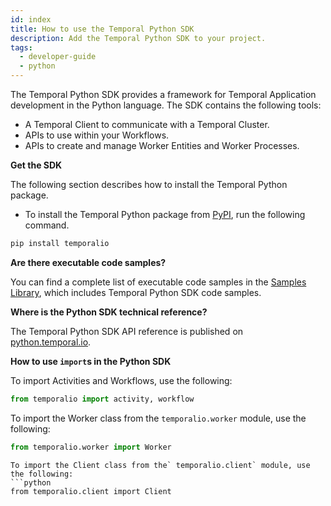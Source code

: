 ```yaml
---
id: index
title: How to use the Temporal Python SDK
description: Add the Temporal Python SDK to your project.
tags:
  - developer-guide
  - python
---
```


The Temporal Python SDK provides a framework for Temporal Application development in the Python language.
The SDK contains the following tools:

- A Temporal Client to communicate with a Temporal Cluster.
- APIs to use within your Workflows.
- APIs to create and manage Worker Entities and Worker Processes.

**Get the SDK**

The following section describes how to install the Temporal Python package.

- To install the Temporal Python package from [PyPI](https://pypi.org/project/temporalio/), run the following command.

```bash
pip install temporalio
```

**Are there executable code samples?**

You can find a complete list of executable code samples in the [Samples Library](https://github.com/temporalio/samples-python), which includes Temporal Python SDK code samples.

**Where is the Python SDK technical reference?**

The Temporal Python SDK API reference is published on [python.temporal.io](https://python.temporal.io/index.html).

**How to use `import`s in the Python SDK**

To import Activities and Workflows, use the following:

```python
from temporalio import activity, workflow
```

To import the Worker class from the `temporalio.worker` module, use the following:

```python
from temporalio.worker import Worker
```

````
To import the Client class from the` temporalio.client` module, use the following:
```python
from temporalio.client import Client
````
